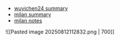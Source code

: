 - [wuyichen24 summary](https://docs.google.com/document/d/1Tdf0UQRKcqGrslOfsdmzUhpslkbSvi4BTwYcojH2G8A/edit#heading=h.m80j7ftezb36)
- [milan summary](https://newsletter.techworld-with-milan.com/p/what-i-learned-from-the-book-designing)
- [milan notes](https://milan-milanovic.notion.site/Designing-Data-Intensive-Applications-Notes-by-Dr-Milan-Milanovic-1ac22f7b9a5f80eda8a0ebff46919989)

![[Pasted image 20250812112832.png | 700]]